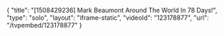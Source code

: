 {
    "title": "[1508429236] Mark Beaumont Around The World In 78 Days!",
    "type": "solo",
    "layout": "iframe-static",
    "videoId": "123178877",
    "url": "\/tvpembed\/123178877"
}